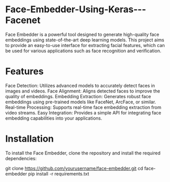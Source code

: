 # Face-Embedder-Using-Keras---Facenet
Face Embedder is a powerful tool designed to generate high-quality face embeddings using state-of-the-art deep learning models. This project aims to provide an easy-to-use interface for extracting facial features, which can be used for various applications such as face recognition and verification.

# Features
Face Detection: Utilizes advanced models to accurately detect faces in images and videos.
Face Alignment: Aligns detected faces to improve the quality of embeddings.
Embedding Extraction: Generates robust face embeddings using pre-trained models like FaceNet, ArcFace, or similar.
Real-time Processing: Supports real-time face embedding extraction from video streams.
Easy Integration: Provides a simple API for integrating face embedding capabilities into your applications.

# Installation
To install the Face Embedder, clone the repository and install the required dependencies:

git clone https://github.com/yourusername/face-embedder.git
cd face-embedder
pip install -r requirements.txt
